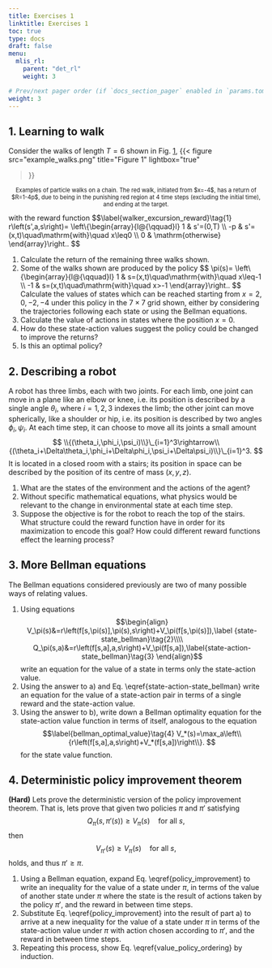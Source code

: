 ```yaml
---
title: Exercises 1
linktitle: Exercises 1
toc: true
type: docs
draft: false
menu:
  mlis_rl:
    parent: "det_rl"
    weight: 3

# Prev/next pager order (if `docs_section_pager` enabled in `params.toml`)
weight: 3
---
```


## 1. Learning to walk
Consider the walks of length $T=6$ shown in Fig. [1](#figure-figure-1),
{{< 
figure src="example_walks.png" 
title="Figure 1" 
lightbox="true" 
>}}
<p style="text-align: center; font-size:80%">
Examples of particle walks on a chain. The red walk, initiated from $x=-4$, has a return of $R=1-4p$, due to being in the punishing red region at 4 time steps (excluding the initial time), and ending at the target.
</p>
with the reward function
$$\label{walker_excursion_reward}\tag{1}
r\left(s',a,s\right)=
\left\{\begin{array}{l@{\qquad}l}
1 & s'=(0,T) \\
-p & s'=(x,t)\quad\mathrm{with}\quad x\leq0 \\
0 & \mathrm{otherwise}
\end{array}\right..
$$

1.  Calculate the return of the remaining three walks shown.
2.  Some of the walks shown are produced by the policy
    $$
    \pi(s)=
    \left\\{\begin{array}{l@{\qquad}l}
    1 & s=(x,t)\quad\mathrm{with}\quad x\leq-1 \\\\
    -1 & s=(x,t)\quad\mathrm{with}\quad x>-1
    \end{array}\right..
    $$
    Calculate the values of states which can be reached starting from $x=2,0,-2,-4$ under this policy in the $7\times7$ grid shown, either by considering the trajectories following each state or using the Bellman equations.
3.  Calculate the value of actions in states where the position $x=0$.
4.  How do these state-action values suggest the policy could be changed to 
    improve  the returns?
5.  Is this an optimal policy?

## 2. Describing a robot
A robot has three limbs, each with two joints.
For each limb, one joint can move in a plane like an elbow or knee, i.e. its position is described by a single angle $\theta_i$, where $i=1,2,3$ indexes the limb; the other joint can move spherically, like a shoulder or hip, i.e. its position is described by two angles $\phi_i,\psi_i$.
At each time step, it can choose to move all its joints a small amount
$$
\\{(\theta_i,\phi_i,\psi_i)\\}\_{i=1}^3\rightarrow\\{(\theta_i+\Delta\theta_i,\phi_i+\Delta\phi_i,\psi_i+\Delta\psi_i)\\}\_{i=1}^3.
$$
It is located in a closed room with a stairs; its position in space can be described by the position of its centre of mass $(x,y,z)$.
1.  What are the states of the environment and the actions of the agent?
2.  Without specific mathematical equations, what physics would be relevant to the change
    in environmental state at each time step.
3.  Suppose the objective is for the robot to reach the top of the stairs. 
    What structure could the reward function have in order for its maximization to encode this goal?
    How could different reward functions effect the learning process?

## 3. More Bellman equations
The Bellman equations considered previously are two of many possible ways of relating values.

1.  Using equations 
    $$\begin{align}
    V_\pi(s)&=r\left(f[s,\pi(s)],\pi(s),s\right)+V_\pi(f[s,\pi(s)]),\label  {state-state_bellman}\tag{2}\\\\
    Q_\pi(s,a)&=r\left(f[s,a],a,s\right)+V_\pi(f[s,a]),\label{state-action-state_bellman}\tag{3}
    \end{align}$$
    write an equation for the value of a state in terms only the state-action value.
2.  Using the answer to a) and Eq. \eqref{state-action-state_bellman} write an 
    equation for the value of a state-action pair in terms of a single reward and the  state-action value.
3.  Using the answer to b), write down a Bellman optimality equation for the  
    state-action value function in terms of itself, analogous to the equation
    $$\label{bellman_optimal_value}\tag{4}
    V_*(s)=\max_a\left\\{r\left(f[s,a],a,s\right)+V_*(f[s,a])\right\\}.
    $$ 
    for the state value function.

## 4. Deterministic policy improvement theorem
**(Hard)** Lets prove the deterministic version of the policy improvement theorem.
That is, lets prove that given two policies $\pi$ and $\pi'$ satisfying 
$$\label{policy_improvement}\tag{5}
Q_\pi(s,\pi'(s))\geq V_\pi(s)\quad\mathrm{for}\ \mathrm{all}\ s,
$$
then 
$$\label{value_policy_ordering}\tag{6}
V_{\pi'}(s)\geq V_{\pi}(s)\quad\mathrm{for}\ \mathrm{all}\ s,
$$
holds, and thus $\pi'\geq\pi$.
1.  Using a Bellman equation, expand Eq. \eqref{policy_improvement} to write an 
    inequality for the value of a state under $\pi$, in terms of the value of another state under $\pi$ where the state is the result of actions taken by the policy $\pi'$, and the reward in between time steps.
2.  Substitute Eq. \eqref{policy_improvement} into the result of part a) to arrive at a 
    new inequality for the value of a state under $\pi$ in terms of the state-action value under $\pi$ with action chosen according to $\pi'$, and the reward in between time steps.
3.  Repeating this process, show Eq. \eqref{value_policy_ordering} by induction.